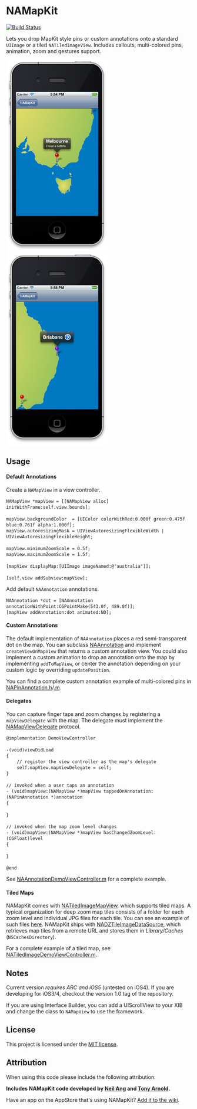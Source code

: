 NAMapKit
========

[![Build Status](https://travis-ci.org/neilang/NAMapKit.png)](https://travis-ci.org/neilang/NAMapKit)

Lets you drop MapKit style pins or custom annotations onto a standard `UIImage` or a tiled `NATiledImageView`. Includes callouts, multi-colored pins, animation, zoom and gestures support.

![Melbourne, Australia](Demo/Screenshots/melbourne.png)
![Brisbane, Australia](Demo/Screenshots/brisbane.png)

Usage
-----

#### Default Annotations

Create a `NAMapView` in a view controller.

``` objc
NAMapView *mapView = [[NAMapView alloc] initWithFrame:self.view.bounds];

mapView.backgroundColor  = [UIColor colorWithRed:0.000f green:0.475f blue:0.761f alpha:1.000f];
mapView.autoresizingMask = UIViewAutoresizingFlexibleWidth | UIViewAutoresizingFlexibleHeight;

mapView.minimumZoomScale = 0.5f;
mapView.maximumZoomScale = 1.5f;

[mapView displayMap:[UIImage imageNamed:@"australia"]];

[self.view addSubview:mapView];
```

Add default `NAAnnotation` annotations.

```
NAAnnotation *dot = [NAAnnotation annotationWithPoint:CGPointMake(543.0f, 489.0f)];
[mapView addAnnotation:dot animated:NO];
```

#### Custom Annotations

The default implementation of `NAAnnotation` places a red semi-transparent dot on the map. You can subclass [NAAnnotation](NAMapKit/NAAnnotation.h) and implement `createViewOnMapView` that returns a custom annotation view. You could also implement a custom animation to drop an annotation onto the map by implementing `addToMapView`, or center the annotation depending on your custom logic by overriding `updatePosition`.

You can find a complete custom annotation example of multi-colored pins in [NAPinAnnotation.h](NAMapKit/NAPinAnnotation.h)/[.m](NAMapKit/NAPinAnnotation.m).

#### Delegates

You can capture finger taps and zoom changes by registering a `mapViewDelegate` with the map. The delegate must implement the [NAMapViewDelegate](NAMapKit/NAMapViewDelegate.h) protocol.

```objc
@implementation DemoViewController

-(void)viewDidLoad
{
    // register the view controller as the map's delegate
    self.mapView.mapViewDelegate = self;
}

// invoked when a user taps an annotation
- (void)mapView:(NAMapView *)mapView tappedOnAnnotation:(NAPinAnnotation *)annotation
{

}

// invoked when the map zoom level changes
- (void)mapView:(NAMapView *)mapView hasChangedZoomLevel:(CGFloat)level
{

}

@end
```

See [NAAnnotationDemoViewController.m](Demo/Demo/NAAnnotationDemoViewController.m) for a complete example.

#### Tiled Maps

NAMapKit comes with [NATiledImageMapView](NAMapKit/NATiledImageMapView.h), which supports tiled maps. A typical organization for deep zoom map tiles consists of a folder for each zoom level and individual JPG files for each tile. You can see an example of such files [here](Demo/Maps/Armory2014/tiles). NAMapKit ships with [NADZTileImageDataSource](NAMapKit/NADZTileImageDataSource.h), which retrieves map tiles from a remote URL and stores them in *Library/Caches* (`NSCachesDirectory`).

For a complete example of a tiled map, see [NATiledImageDemoViewController.m](Demo/Demo/NATiledImageDemoViewController.m).

Notes
-----

Current version _requires ARC and iOS5_ (untested on iOS4). If you are developing for iOS3/4, checkout the version 1.0 tag of the repository.

If you are using Interface Builder, you can add a UIScrollView to your XIB and change the class to `NAMapView` to use the framework.

License
-------

This project is licensed under the [MIT license](LICENSE).

Attribution
-----------

When using this code please include the following attribution:

**Includes NAMapKit code developed by [Neil Ang](http://neilang.com/) and [Tony Arnold](http://thecocoabots.com/).**

Have an app on the AppStore that's using NAMapKit? [Add it to the wiki](https://github.com/neilang/NAMapKit/wiki).
